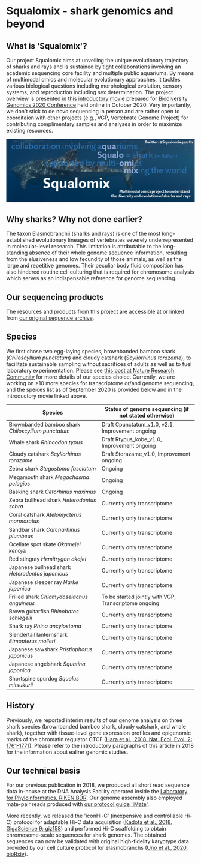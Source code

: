 # Squalomix - shark genomics and beyond

## What is 'Squalomix'?
Our project Squalomix aims at unveiling the unique evolutionary trajectory of sharks and rays and is sustained by tight collaborations involving an academic sequencing core facility and multiple public aquariums. By means of multimodal omics and molecular evolutionary approaches, it tackles various biological questions including morphological evolution, sensory systems, and reproduction including sex determination. The project overview is presented in [this introductory movie](https://youtu.be/3VG6t4Bqt8w) prepared for [Biodiversity Genomics 2020 Conference](https://www.sanger.ac.uk/science/biodiversity-genomics-2020/) held online in October 2020. Very importantly, we don't stick to de novo sequencing in person and are rather open to coorditaion with other projects (e.g., VGP, Vertebrate Genome Project) for contributing complimentary samples and analyses in order to maximize existing resources.

![logo](Squalomix-logo2.jpg)

## Why sharks? Why not done earlier?
The taxon Elasmobranchii (sharks and rays) is one of the most long-established evolutionary lineages of vertebrates severely underrepresented in molecular-level research. This limitation is attributable to the long-standing absence of their whole genome sequence information, resulting from the elusiveness and low fecundity of those animals, as well as the large and repetitive genomes. Their peculiar body fluid composition has also hindered routine cell culturing that is required for chromosome analysis which serves as an indispensable reference for genome sequencing. 

## Our sequencing products
The resources and products from this project are accessible at or linked from [our original sequence archive](https://transcriptome.riken.jp/squalomix/). 

## Species
We first chose two egg-laying species, brownbanded bamboo shark (*Chiloscyllium punctatum*) and cloudy catshark (*Scyliorhinus torazame*), to facilitate sustainable sampling without sacrifices of adults as well as to fuel laboratory experimentation. Please see [this post at Nature Research Community](https://natureecoevocommunity.nature.com/posts/39600-decoding-shark-genomes-with-three-species-selected-for-different-reasons) for more details of our species choice. Currently, we are working on >10 more species for transcriptome or/and genome sequencing, and the speices list as of September 2020 is provided below and in the introductory movie linked above. 

| Species | Status of genome sequencing (if not stated otherwise) |
----|----|
| Brownbanded bamboo shark  *Chiloscyllium punctatum* | Draft Cpunctatum_v1.0, v2.1, Improvement ongoing |
| Whale shark  *Rhincodon typus* | Draft Rtypus_kobe_v1.0, Improvement ongoing |
| Cloudy catshark  *Scyliorhinus torazame*  | Draft Storazame_v1.0, Improvement ongoing |
| Zebra shark  *Stegostoma fasciatum*  | Ongoing |
| Megamouth shark  *Megachasma pelagios*  | Ongoing |
| Basking shark  *Cetorhinus maximus*  | Ongoing |
| Zebra bullhead shark *Heterodontus zebra*  | Currently only transcriptome |
| Coral catshark *Atelomycterus marmoratus*  | Currently only transcriptome |
| Sandbar shark *Carcharhinus plumbeus*  | Currently only transcriptome |
| Ocellate spot skate *Okamejei kenojei*  | Currently only transcriptome |
| Red stingray *Hemitrygon akajei*  | Currently only transcriptome |
| Japanese bullhead shark *Heterodontus japonicus*  | Currently only transcriptome |
| Japanese sleeper ray *Narke japonica*  | Currently only transcriptome |
| Frilled shark *Chlamydoselachus anguineus*  | To be started jointly with VGP, Transcriptome ongoing |
| Brown guitarfish *Rhinobatos schlegelii*  | Currently only transcriptome |
| Shark ray *Rhina ancylostoma*  | Currently only transcriptome |
| Slendertail lanternshark *Etmopterus molleri*  | Currently only transcriptome |
| Japanese sawshark *Pristiophorus japonicus*  | Currently only transcriptome |
| Japanese angelshark *Squatina japonica*  | Currently only transcriptome |
| Shortspine spurdog *Squalus mitsukurii*  | Currently only transcriptome |


## History
Previously, we reported interim results of our genome analysis on three shark species (brownbanded bamboo shark, cloudy catshark, and whale shark), together with tissue-level gene expression profiles and epigenomic marks of the chromatin regulator CTCF ([Hara et al., 2018. Nat. Ecol. Evol. 2: 1761-1771](https://www.nature.com/articles/s41559-018-0673-5)). Please refer to the introductory paragraphs of this article in 2018 for the information about ealirer genomic studies.

## Our technical basis
For our previous publication in 2018, we produced all short read sequence data in-house at the DNA Analysis Facility operated inside the [Laboratory for Phyloinformatics, RIKEN BDR](https://www.bdr.riken.jp/en/research/labs/kuraku-s/). Our genome assembly also employed mate-pair reads produced with [our protocol guide 'iMate'](https://www.slideshare.net/xsighex/imate-protocol-guide-version-20).

More recently, we released the 'iconHi-C' (inexpensive and controllable Hi-C) protocol for adaptable Hi-C data acquisition ([Kadota et al., 2018. GigaScience 9: giz158](https://doi.org/10.1093/gigascience/giz158)) and performed Hi-C scaffolding to obtain chromosome-scale sequences for shark genomes. The obtained sequences can now be validated with original high-fidelity karyotype data provided by our cell culture protocol for elasmobranchs ([Uno et al., 2020. bioRxiv](https://www.biorxiv.org/content/10.1101/2020.09.08.286724v1)). 


